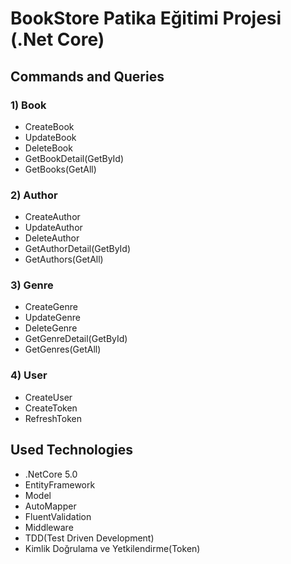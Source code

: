 # BookStore Patika Eğitimi Projesi (.Net Core)

## Commands and Queries

### 1) Book
+ CreateBook
+ UpdateBook
+ DeleteBook
+ GetBookDetail(GetById)
+ GetBooks(GetAll)

### 2) Author
+ CreateAuthor
+ UpdateAuthor
+ DeleteAuthor
+ GetAuthorDetail(GetById)
+ GetAuthors(GetAll)

### 3) Genre
+ CreateGenre
+ UpdateGenre
+ DeleteGenre
+ GetGenreDetail(GetById)
+ GetGenres(GetAll)

### 4) User
+ CreateUser
+ CreateToken
+ RefreshToken

## Used Technologies

+ .NetCore 5.0
+ EntityFramework
+ Model
+ AutoMapper
+ FluentValidation
+ Middleware
+ TDD(Test Driven Development)
+ Kimlik Doğrulama ve Yetkilendirme(Token)

